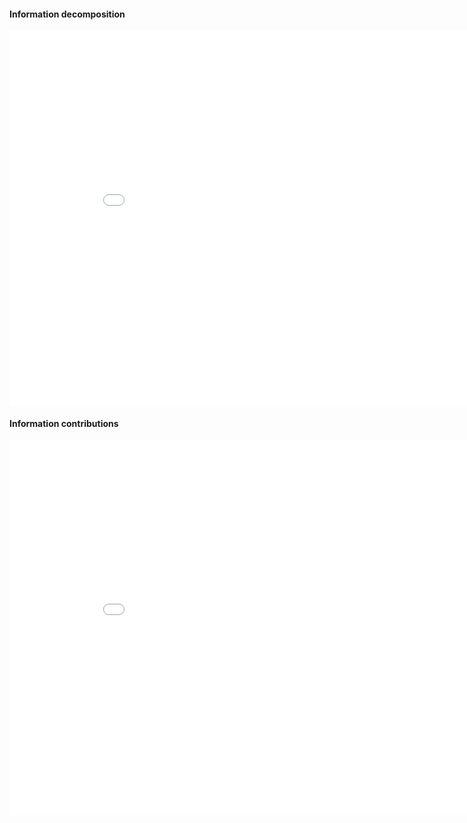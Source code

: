 #### Information decomposition

<iframe width=900, height=600 frameBorder=0 src="img/JPT_FD.html"></iframe>

#### Information contributions

<iframe width=900, height=600 frameBorder=0 src="img/JPT_ID.html"></iframe>

<br/>